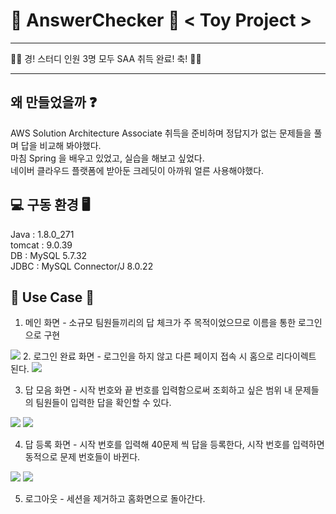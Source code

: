 # 💯 AnswerChecker 💯 < Toy Project > 
<hr/>

👏👏 경! 스터디 인원 3명 모두 SAA 취득 완료! 축! 👏👏

<hr/>
<h2> 왜 만들었을까 ❓</h2>

AWS Solution Architecture Associate 취득을 준비하며 정답지가 없는 문제들을 풀며 답을 비교해 봐야했다.<br />
마침 Spring 을 배우고 있었고, 실습을 해보고 싶었다.<br />
네이버 클라우드 플랫폼에 받아둔 크레딧이 아까워 얼른 사용해야했다. <br />

<h2> 💻 구동 환경 🖥</h2>

Java : 1.8.0_271 <br />
tomcat : 9.0.39 <br />
DB : MySQL 5.7.32 <br />
JDBC : MySQL Connector/J 8.0.22 <br />

  <h2> 👏 Use Case 👏 </h2>
  
  1. 메인 화면 - 소규모 팀원들끼리의 답 체크가 주 목적이었으므로 이름을 통한 로그인으로 구현
  <img src="https://user-images.githubusercontent.com/38396374/97579365-536a5b00-1a35-11eb-995a-ff56686e1e3e.png" />  
  2. 로그인 완료 화면 - 로그인을 하지 않고 다른 페이지 접속 시 홈으로 리다이렉트 된다.
  <img src="https://user-images.githubusercontent.com/38396374/97579418-62e9a400-1a35-11eb-9264-3e136c806e30.png" />
  
  3. 답 모음 화면 - 시작 번호와 끝 번호를 입력함으로써 조회하고 싶은 범위 내 문제들의 팀원들이 입력한 답을 확인할 수 있다.
  <img src="https://user-images.githubusercontent.com/38396374/97581138-8dd4f780-1a37-11eb-96e4-91e22d09eba0.png" />
  <img src="https://user-images.githubusercontent.com/38396374/97579678-b0fea780-1a35-11eb-8efc-88436c155920.png" />
  
  4. 답 등록 화면 - 시작 번호를 입력해 40문제 씩 답을 등록한다, 시작 번호를 입력하면 동적으로 문제 번호들이 바뀐다.
  <img src="https://user-images.githubusercontent.com/38396374/97581315-c379e080-1a37-11eb-8942-713c08fd84aa.png" />
  <img src="https://user-images.githubusercontent.com/38396374/97581345-cd9bdf00-1a37-11eb-864a-416dc9eb132b.png" />
  
  5. 로그아웃 - 세션을 제거하고 홈화면으로 돌아간다.
